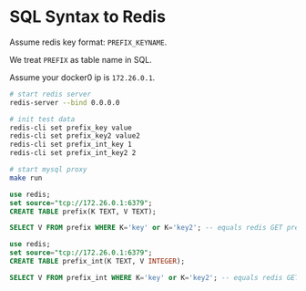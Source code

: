 # SQL Syntax to Redis

Assume redis key format: `PREFIX_KEYNAME`.

We treat `PREFIX` as table name in SQL.

Assume your docker0 ip is `172.26.0.1`.

```bash
# start redis server
redis-server --bind 0.0.0.0

# init test data
redis-cli set prefix_key value
redis-cli set prefix_key2 value2
redis-cli set prefix_int_key 1
redis-cli set prefix_int_key2 2

# start mysql proxy
make run
```

```sql
use redis;
set source="tcp://172.26.0.1:6379";
CREATE TABLE prefix(K TEXT, V TEXT);

SELECT V FROM prefix WHERE K='key' or K='key2'; -- equals redis GET prefix_key
```

```sql
use redis;
set source="tcp://172.26.0.1:6379";
CREATE TABLE prefix_int(K TEXT, V INTEGER);

SELECT V FROM prefix_int WHERE K='key' or K='key2'; -- equals redis GET prefix_int_key
```
